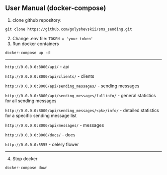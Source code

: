 ## User Manual (docker-compose)

1. clone github repository:

````
git clone https://github.com/golyshevskii/sms_sending.git
````
2. Change .env file: ```TOKEN = 'your token'```
3. Run docker containers 
``` 
docker-compose up -d
```

***
```http://0.0.0.0:8000/api/``` - api

```http://0.0.0.0:8000/api/clients/``` - clients

```http://0.0.0.0:8000/api/sending_messages/``` - sending messages

```http://0.0.0.0:8000/api/sending_messages/fullinfo/``` - general statistics for all sending messages

```http://0.0.0.0:8000/api/sending_messages/<pk>/info/``` - detailed statistics for a specific sending message list

```http://0.0.0.0:8000/api/messages/``` - messages

```http://0.0.0.0:8000/docs/``` - docs

```http://0.0.0.0:5555``` - celery flower

***

4. Stop docker
```
docker-compose down
```